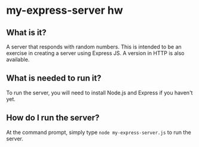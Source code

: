 # my-express-server hw

## What is it? 
A server that responds with random numbers. This is intended to be an exercise in creating a server using Express JS. A version in HTTP is also available.

## What is needed to run it?
To run the server, you will need to install Node.js and Express if you haven't yet. 

## How do I run the server?
At the command prompt, simply type `node my-express-server.js` to run the server.  
